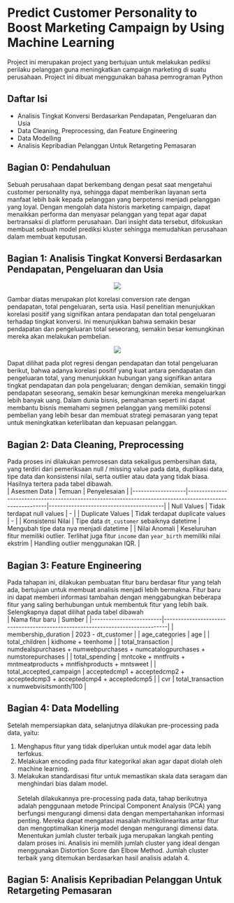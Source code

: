 # Predict Customer Personality to Boost Marketing Campaign by Using Machine Learning
Project ini merupakan project yang bertujuan untuk melakukan pediksi perilaku pelanggan guna meningkatkan campaign marketing di suatu perusahaan. Project ini dibuat menggunakan bahasa pemrograman Python

## Daftar Isi
- Analisis Tingkat Konversi Berdasarkan Pendapatan, Pengeluaran dan Usia
- Data Cleaning, Preprocessing, dan Feature Engineering
- Data Modelling
- Analisis Kepribadian Pelanggan Untuk Retargeting Pemasaran

## Bagian 0: Pendahuluan
Sebuah perusahaan dapat berkembang dengan pesat saat mengetahui customer personality nya, sehingga dapat memberikan layanan serta manfaat lebih baik kepada pelanggan yang berpotensi menjadi pelanggan yang loyal. Dengan mengolah data historis marketing campaign, dapat menaikkan performa dan menyasar pelanggan yang tepat agar dapat bertransaksi di platform perusahaan. Dari insight data tersebut, difokuskan membuat sebuah model prediksi kluster sehingga memudahkan perusahaan dalam membuat keputusan.

## Bagian 1: Analisis Tingkat Konversi Berdasarkan Pendapatan, Pengeluaran dan Usia
<p align="center">
  <img src="https://github.com/user-attachments/assets/0e57dd7d-d007-4cd5-bb4b-92210f600731"/>
</p>
Gambar diatas merupakan plot korelasi conversion rate dengan pendapatan, total pengeluaran, serta usia. Hasil penelitian menunjukkan korelasi positif yang signifikan antara pendapatan dan total pengeluaran terhadap tingkat konversi. Ini menunjukkan bahwa semakin besar pendapatan dan pengeluaran total seseorang, semakin besar kemungkinan mereka akan melakukan pembelian.
<p align="center">
  <img src="https://github.com/user-attachments/assets/704d380f-b3a5-4795-9ced-f311ed78cd15"/>
</p>
Dapat dilihat pada plot regresi dengan pendapatan dan total pengeluaran berikut, bahwa adanya korelasi positif yang kuat antara pendapatan dan pengeluaran total, yang menunjukkan hubungan yang signifikan antara tingkat pendapatan dan pola pengeluaran; dengan demikian, semakin tinggi pendapatan seseorang, semakin besar kemungkinan mereka mengeluarkan lebih banyak uang. Dalam dunia bisnis, pemahaman seperti ini dapat membantu bisnis memahami segmen pelanggan yang memiliki potensi pembelian yang lebih besar dan membuat strategi pemasaran yang tepat untuk meningkatkan keterlibatan dan kepuasan pelanggan.

## Bagian 2: Data Cleaning, Preprocessing
Pada proses ini dilakukan pemrosesan data sekaligus pembersihan data, yang terdiri dari pemeriksaan null / missing value pada data, duplikasi data, tipe data dan konsistensi nilai, serta outlier atau data yang tidak biasa. Hasilnya tertera pada tabel dibawah.<br>
| Asesmen Data      | Temuan                                                                                                   | Penyelesaian                            |
|-------------------|----------------------------------------------------------------------------------------------------------|-----------------------------------------|
| Null Values       | Tidak terdapat null values                                                                               | -                                       |
| Duplicate Values  | Tidak terdapat duplicate values                                                                          | -                                       |
| Konsistensi Nilai | Tipe data `dt_customer` sebaiknya datetime                                                               | Mengubah tipe data nya menjadi datetime |
| Nilai Anomali     | Keseluruhan fitur memiliki outlier. Terlihat juga fitur `income` dan `year_birth` memiliki nilai ekstrim | Handling outlier menggunakan IQR.       |

## Bagian 3: Feature Engineering
Pada tahapan ini, dilakukan pembuatan fitur baru berdasar fitur yang telah ada, bertujuan untuk membuat analisis menjadi lebih bermakna. Fitur baru ini dapat memberi informasi tambahan dengan menggabungkan beberapa fitur yang saling berhubungan untuk membentuk fitur yang lebih baik. Selengkapnya dapat dilihat pada tabel dibawah<br>
| Nama fitur baru         | Sumber                                                                        |
|-------------------------|-------------------------------------------------------------------------------|
| membership_duration     | 2023 - dt_customer                                                            |
| age_categories          | age                                                                           |
| total_children          | kidhome + teenhome                                                            |
| total_transaction       | numdealspurchases + numwebpurchases + numcatalogpurchases + numstorepurchases |
| total_spending          | mntcoke + mntfruits + mntmeatproducts + mntfishproducts + mntsweet            |
| total_accepted_campaign | acceptedcmp1 + acceptedcmp2 + acceptedcmp3 + acceptedcmp4 + acceptedcmp5      |
| cvr                     | total_transaction x numwebvisitsmonth/100                                     |

## Bagian 4: Data Modelling
Setelah mempersiapkan data, selanjutnya dilakukan pre-processing pada data, yaitu:
1. Menghapus fitur yang tidak diperlukan untuk model agar data lebih terfokus.
2. Melakukan encoding pada fitur kategorikal akan agar dapat diolah oleh machine learning.
3. Melakukan standardisasi fitur untuk memastikan skala data seragam dan menghindari bias dalam model.<br><br>
Setelah dilakukannya pre-processing pada data, tahap berikutnya adalah penggunaan metode Principal Component Analysis (PCA) yang berfungsi mengurangi dimensi data dengan mempertahankan informasi penting. Mereka dapat mengatasi masalah multikolinearitas antar fitur dan mengoptimalkan kinerja model dengan mengurangi dimensi data. Menentukan jumlah cluster terbaik juga merupakan langkah penting dalam proses ini. Analisis ini memilih jumlah cluster yang ideal dengan menggunakan Distortion Score dan Elbow Method. Jumlah cluster terbaik yang ditemukan berdasarkan hasil analisis adalah 4.


## Bagian 5: Analisis Kepribadian Pelanggan Untuk Retargeting Pemasaran
